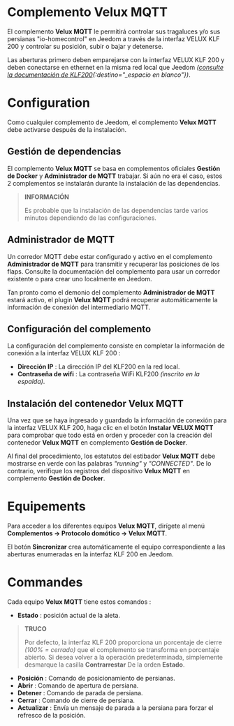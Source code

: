 # Complemento Velux MQTT

El complemento **Velux MQTT** le permitirá controlar sus tragaluces y/o sus persianas "io-homecontrol" en Jeedom a través de la interfaz VELUX KLF 200 y controlar su posición, subir o bajar y detenerse.

Las aberturas primero deben emparejarse con la interfaz VELUX KLF 200 y deben conectarse en ethernet en la misma red local que Jeedom *([consulte la documentación de KLF200](https://www.domadoo.fr/fr/index.php?controller=attachment&id_attachment=2287){:destino="\_espacio en blanco"})*.

# Configuration

Como cualquier complemento de Jeedom, el complemento **Velux MQTT** debe activarse después de la instalación.

## Gestión de dependencias

El complemento **Velux MQTT** se basa en complementos oficiales **Gestión de Docker** y **Administrador de MQTT** trabajar. Si aún no era el caso, estos 2 complementos se instalarán durante la instalación de las dependencias.

>**INFORMACIÓN**
>
>Es probable que la instalación de las dependencias tarde varios minutos dependiendo de las configuraciones.

## Administrador de MQTT

Un corredor MQTT debe estar configurado y activo en el complemento **Administrador de MQTT** para transmitir y recuperar las posiciones de los flaps. Consulte la documentación del complemento para usar un corredor existente o para crear uno localmente en Jeedom.

Tan pronto como el demonio del complemento **Administrador de MQTT** estará activo, el plugin **Velux MQTT** podrá recuperar automáticamente la información de conexión del intermediario MQTT.

## Configuración del complemento

La configuración del complemento consiste en completar la información de conexión a la interfaz VELUX KLF 200 :

- **Dirección IP** : La dirección IP del KLF200 en la red local.
- **Contraseña de wifi** : La contraseña WiFi KLF200 *(inscrito en la espalda)*.

## Instalación del contenedor Velux MQTT

Una vez que se haya ingresado y guardado la información de conexión para la interfaz VELUX KLF 200, haga clic en el botón **Instalar VELUX MQTT** para comprobar que todo está en orden y proceder con la creación del contenedor **Velux MQTT** en complemento **Gestión de Docker**.

Al final del procedimiento, los estatutos del estibador **Velux MQTT** debe mostrarse en verde con las palabras *"running"* y *"CONNECTED"*. De lo contrario, verifique los registros del dispositivo **Velux MQTT** en complemento **Gestión de Docker**.

# Equipements

Para acceder a los diferentes equipos **Velux MQTT**, dirígete al menú **Complementos → Protocolo domótico → Velux MQTT**.

El botón **Sincronizar** crea automáticamente el equipo correspondiente a las aberturas enumeradas en la interfaz KLF 200 en Jeedom.

# Commandes

Cada equipo **Velux MQTT** tiene estos comandos :

- **Estado** : posición actual de la aleta.

>**TRUCO**
>
>Por defecto, la interfaz KLF 200 proporciona un porcentaje de cierre *(100% = cerrado)* que el complemento se transforma en porcentaje abierto. Si desea volver a la operación predeterminada, simplemente desmarque la casilla **Contrarrestar** De la orden **Estado**.

- **Posición** : Comando de posicionamiento de persianas.
- **Abrir** : Comando de apertura de persiana.
- **Detener** : Comando de parada de persiana.
- **Cerrar** : Comando de cierre de persiana.
- **Actualizar** : Envía un mensaje de parada a la persiana para forzar el refresco de la posición.
